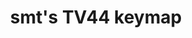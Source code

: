 ---
layout: layouts/keymapdb_entry.njk
OS: ['MacOS']
keymap_author: smt
firmware: QMK
hasHomeRowMods: False
hasLetterOnThumb: False
hasVerticalCombos: False
keymap_image: https://i.imgur.com/Y4n6eHj.png
imageDate: idk
keyCount: 45
keyboard: tv44
baseLayouts: ["QWERTY"]
languages: ['English']
layerCount: 6
title: "smt's TV44 keymap"
isSplit: False
stagger: row
summary: 
keymap_url: https://github.com/smt/qmk_firmware/tree/master/keyboards/thevankeyboards/minivan/keymaps/smt
writeup: https://github.com/smt/qmk_firmware/tree/master/keyboards/thevankeyboards/minivan/keymaps/smt/readme.md
---